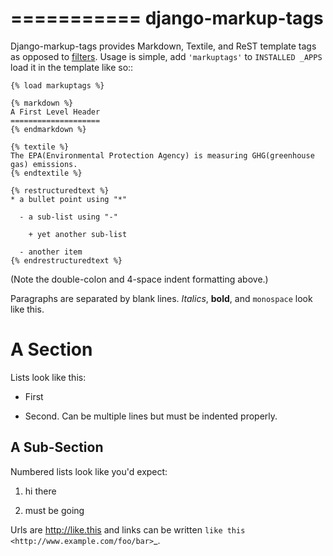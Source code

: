 ===========
django-markup-tags
===========

Django-markup-tags provides Markdown, Textile, and ReST template tags as
opposed to [filters](https://docs.djangoproject.com/en/dev/ref/contrib/markup/).
Usage is simple, add ``'markuptags'`` to ``INSTALLED _APPS`` load it in the
template like so::


    {% load markuptags %}

    {% markdown %}
    A First Level Header
    ====================
    {% endmarkdown %}

    {% textile %}
    The EPA(Environmental Protection Agency) is measuring GHG(greenhouse gas) emissions.
    {% endtextile %}

    {% restructuredtext %}
    * a bullet point using "*"

      - a sub-list using "-"

        + yet another sub-list

      - another item
    {% endrestructuredtext %}

(Note the double-colon and 4-space indent formatting above.)

Paragraphs are separated by blank lines. *Italics*, **bold**,
and ``monospace`` look like this.


A Section
=========

Lists look like this:

* First

* Second. Can be multiple lines
  but must be indented properly.

A Sub-Section
-------------

Numbered lists look like you'd expect:

1. hi there

2. must be going

Urls are http://like.this and links can be
written `like this <http://www.example.com/foo/bar>`_.


